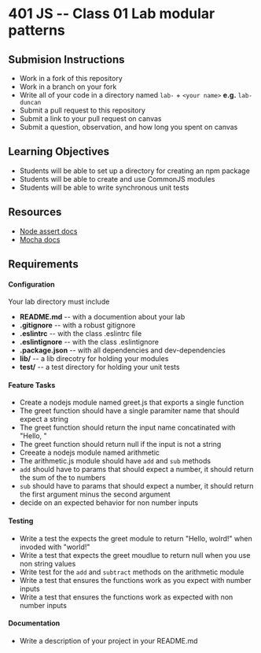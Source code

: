 401 JS -- Class 01 Lab modular patterns
===

## Submision Instructions
  * Work in a fork of this repository
  * Work in a branch on your fork
  * Write all of your code in a directory named `lab-` + `<your name>` **e.g.** `lab-duncan`
  * Submit a pull request to this repository
  * Submit a link to your pull request on canvas
  * Submit a question, observation, and how long you spent on canvas  
  
## Learning Objectives  
* Students will be able to set up a directory for creating an npm package
* Students will be able to create and use CommonJS modules
* Students will be able to write synchronous unit tests

## Resources  
* [Node assert docs](https://nodejs.org/dist/latest-v4.x/docs/api/assert.html)
* [Mocha docs](http://mochajs.org/#getting-started)

## Requirements  
#### Configuration  
<!-- list of files, configurations, tools, ect that are required -->
Your lab directory must include  
* **README.md** -- with a documention about your lab
* **.gitignore** -- with a robust gitignore
* **.eslintrc** -- with the class .eslintrc file
* **.eslintignore** -- with the class .eslintignore
* **.package.json** -- with all dependencies and dev-dependencies 
* **lib/** -- a lib direcotry for holding your modules
* **test/** -- a test directory for holding your unit tests 
 
#### Feature Tasks  
* Create a nodejs module named greet.js that exports a single function
 * The greet function should have a single paramiter name that should expect a string 
 * The greet function should return the input name concatinated with "Hello, " 
 * The greet function should return null if the input is not a string
* Creeate a nodejs module named arithmetic
 * The arithmetic.js module should have `add` and `sub` methods
 * `add` should have to params that should expect a number, it should return the sum of the to numbers 
 * `sub` should have to params that should expect a number, it should return the first argument minus the second argument
 * decide on an expected behavior for non number inputs

#### Testing  
* Write a test the expects the greet module to return "Hello, wolrd!" when invoded with "world!"
* Write a test that expects the greet moudlue to return null when you use non string values
* Write test for the `add` and `subtract` methods on the arithmetic module
 * Write a test that ensures the functions work as you expect with number inputs
 * Write a test that ensures the functions work as expected with non number inputs
 
####  Documentation  
* Write a description of your project in your README.md
